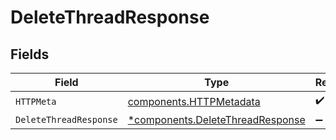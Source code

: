 # DeleteThreadResponse


## Fields

| Field                                                                               | Type                                                                                | Required                                                                            | Description                                                                         |
| ----------------------------------------------------------------------------------- | ----------------------------------------------------------------------------------- | ----------------------------------------------------------------------------------- | ----------------------------------------------------------------------------------- |
| `HTTPMeta`                                                                          | [components.HTTPMetadata](../../models/components/httpmetadata.md)                  | :heavy_check_mark:                                                                  | N/A                                                                                 |
| `DeleteThreadResponse`                                                              | [*components.DeleteThreadResponse](../../models/components/deletethreadresponse.md) | :heavy_minus_sign:                                                                  | OK                                                                                  |